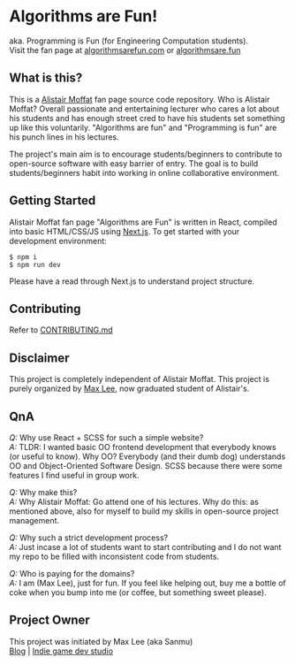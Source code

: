 # Algorithms are Fun!
aka. Programming is Fun (for Engineering Computation students).  
Visit the fan page at [algorithmsarefun.com](https://algorithmsarefun.com) or [algorithmsare.fun](https://algorithmsare.fun)

## What is this?
This is a [Alistair Moffat](https://people.eng.unimelb.edu.au/ammoffat/) fan page source code repository. Who is Alistair Moffat? Overall passionate and entertaining lecturer who cares a lot about his students and has enough street cred to have his students set something up like this voluntarily. "Algorithms are fun" and "Programming is fun" are his punch lines in his lectures.

The project's main aim is to encourage students/beginners to contribute to open-source software with easy barrier of entry. The goal is to build students/beginners habit into working in online collaborative environment.
 
## Getting Started
Alistair Moffat fan page "Algorithms are Fun" is written in React, compiled into basic HTML/CSS/JS using [Next.js](https://github.com/zeit/next.js). To get started with your development environment:

```
$ npm i
$ npm run dev
```

Please have a read through Next.js to understand project structure.

## Contributing
Refer to [CONTRIBUTING.md](CONTRIBUTING.md)

## Disclaimer
This project is completely independent of Alistair Moffat. This project is purely organized by [Max Lee](https://mallocsizeof.me), now graduated student of Alistair's.

## QnA
_Q:_ Why use React + SCSS for such a simple website?  
_A:_ TLDR: I wanted basic OO frontend development that everybody knows (or useful to know). Why OO? Everybody (and their dumb dog) understands OO and Object-Oriented Software Design. SCSS because there were some features I find useful in group work.

_Q:_ Why make this?  
_A:_ Why Alistair Moffat: Go attend one of his lectures. Why do this: as mentioned above, also for myself to build my skills in open-source project management.

_Q:_ Why such a strict development process?  
_A:_ Just incase a lot of students want to start contributing and I do not want my repo to be filled with inconsistent code from students.

_Q:_ Who is paying for the domains?  
_A:_ I am (Max Lee), just for fun. If you feel like helping out, buy me a bottle of coke when you bump into me (or coffee, but something sweet please).

## Project Owner
This project was initiated by Max Lee (aka Sanmu)  
[Blog](https://mallocsizeof.me) | [Indie game dev studio](https://mirrorstairstudio.com)
